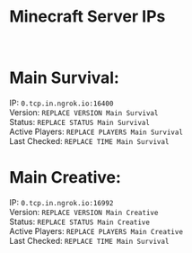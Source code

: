 
# Minecraft Server IPs

</br><h1>Main Survival:</h1>IP: `0.tcp.in.ngrok.io:16400` </br> Version: `REPLACE VERSION Main Survival` </br> Status: `REPLACE STATUS Main Survival` </br> Active Players: `REPLACE PLAYERS Main Survival` </br> Last Checked: `REPLACE TIME Main Survival`
</br><h1>Main Creative:</h1>IP: `0.tcp.in.ngrok.io:16992` </br> Version: `REPLACE VERSION Main Creative` </br> Status: `REPLACE STATUS Main Creative` </br> Active Players: `REPLACE PLAYERS Main Creative` </br> Last Checked: `REPLACE TIME Main Survival`

